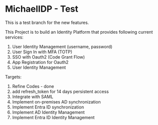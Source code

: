 # MichaelIDP - Test

This is a test branch for the new features.

This Project is to build an Identity Platform that provides following current services:

1. User Identity Management (username, password)
2. User Sign In with MFA (TOTP)
3. SSO with Oauth2 (Code Grant Flow)
4. App Registration for Oauth2
5. User Identity Management

Targets:

1. Refine Codes - done
2. add refresh_token for 14 days persistent access
3. Integrate with SAML
4. Implement on-premises AD synchronization
5. Implement Entra ID synchronization
6. Implement AD Identity Management
7. Implement Entra ID Identity Management
